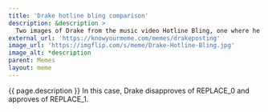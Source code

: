 ```yaml
---
title: 'Drake hotline bling comparison'
description: &description >
  Two images of Drake from the music video Hotline Bling, one where he looks disapproving, and one where he looks approving, next to a space where any two related but distinct concepts can be juxtaposed using Drake's reaction.
external_url: 'https://knowyourmeme.com/memes/drakeposting' 
image_url: 'https://imgflip.com/s/meme/Drake-Hotline-Bling.jpg'
image_alt: *description
parent: Memes
layout: meme
---
```


{{ page.description }} In this case, Drake disapproves of REPLACE_0 and approves of REPLACE_1.
